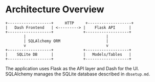 # Architecture Overview

```
+-------------------+     HTTP     +-------------------+
|   Dash Frontend   | <---------> |    Flask API      |
+-------------------+             +-------------------+
        |                                   |
        | SQLAlchemy ORM                    |
        v                                   v
+-------------------+             +-------------------+
|    SQLite DB      |             |   Models/Tables   |
+-------------------+             +-------------------+
```

The application uses Flask as the API layer and Dash for the UI. SQLAlchemy manages the SQLite database described in `dbsetup.md`.
